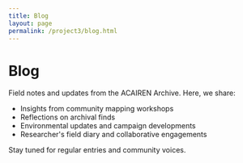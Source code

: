 ```yaml
---
title: Blog
layout: page
permalink: /project3/blog.html
---
```


# Blog

Field notes and updates from the ACAIREN Archive. Here, we share:

- Insights from community mapping workshops
- Reflections on archival finds
- Environmental updates and campaign developments
- Researcher's field diary and collaborative engagements

Stay tuned for regular entries and community voices.

